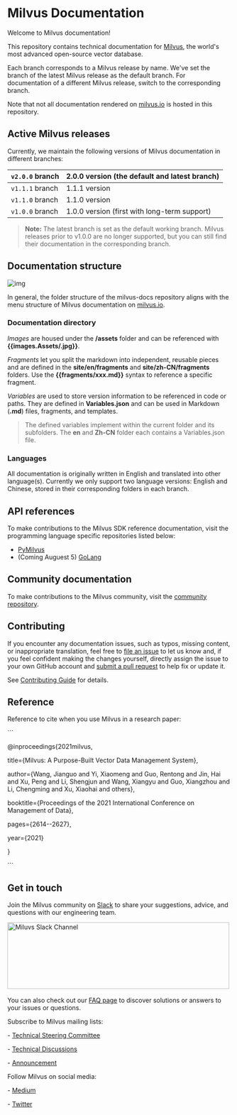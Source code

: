 

# Milvus Documentation

Welcome to Milvus documentation!

This repository contains technical documentation for [Milvus](https://github.com/milvus-io/milvus), the world's most advanced open-source vector database. 

Each branch corresponds to a Milvus release by name. We've set the branch of the latest Milvus release as the default branch. For documentation of a different Milvus release, switch to the corresponding branch. 

Note that not all documentation rendered on [milvus.io](https://milvus.io/docs/home) is hosted in this repository. 

## Active Milvus releases

Currently, we maintain the following versions of Milvus documentation in different branches:

| `v2.0.0` branch | 2.0.0 version (the default and latest branch) |
| --------------- | --------------------------------------------- |
| `v1.1.1` branch | 1.1.1 version                                 |
| `v1.1.0` branch | 1.1.0 version                                 |
| `v1.0.0` branch | 1.0.0 version (first with long-term support)  |

> **Note:**
> The latest branch is set as the default working branch. 
> Milvus releases prior to v1.0.0 are no longer supported, but you can still find their documentation in the corresponding branch.

## Documentation structure

![img](https://zilliverse.feishu.cn/space/api/box/stream/download/asynccode/?code=YjNlYjdkOGIxMWViYTNlODE0NDJkZDMzZGYxMzdmYWFfQ2VRUkwwMFNJUGFPb05mM09XUEdhZURBN1pPbGFmUENfVG9rZW46Ym94Y25nRXpnSkN4bkw2dHo2WUV2SWk2SHBnXzE2Mjc4NzAyNjE6MTYyNzg3Mzg2MV9WNA)

In general, the folder structure of the milvus-docs repository aligns with the menu structure of Milvus documentation on [milvus.io](https://milvus.io/).

### Documentation directory

*Images* are housed under the **/assets** folder and can be referenced with **{{images.Assets/<image-name>.jpg}}**.

*Fragments* let you split the markdown into independent, reusable pieces and are defined in the **site/en/fragments** and **site/zh-CN/fragments** folders. Use the **{{fragments/xxx.md}}** syntax to reference a specific fragment.

*Variables* are used to store version information to be referenced in code or paths. They are defined in **Variables.json** and can be used in Markdown (**.md**) files, fragments, and templates. 

> The defined variables implement within the current folder and its subfolders. The **en** and **Zh-CN** folder each contains a Variables.json file.

### Languages

All documentation is originally written in English and translated into other language(s). Currently we only support two language versions: English and Chinese, stored in their corresponding folders in each branch. 

## API references

To make contributions to the Milvus SDK reference documentation, visit the programming language specific repositories listed below:

- [PyMilvus](https://github.com/milvus-io/pymilvus-orm)
- (Coming Auguest 5) [GoLang](https://github.com/milvus-io/milvus-sdk-go)



## Community documentation



To make contributions to the Milvus community, visit the [community repository](https://github.com/milvus-io/web-content).



## Contributing



If you encounter any documentation issues, such as typos, missing content, or inappropriate translation, feel free to [file an issue](https://github.com/milvus-io/milvus-docs/issues/new/choose) to let us know and, if you feel confident making the changes yourself, directly assign the issue to your own GitHub account and [submit a pull request](https://github.com/milvus-io/milvus-docs/pulls) to help fix or update it.



See [Contributing Guide](CONTRIBUTING.md) for details.



## Reference

Reference to cite when you use Milvus in a research paper:

\```

@inproceedings{2021milvus,

  title={Milvus: A Purpose-Built Vector Data Management System},

  author={Wang, Jianguo and Yi, Xiaomeng and Guo, Rentong and Jin, Hai and Xu, Peng and Li, Shengjun and Wang, Xiangyu and Guo, Xiangzhou and Li, Chengming and Xu, Xiaohai and others},

  booktitle={Proceedings of the 2021 International Conference on Management of Data},

  pages={2614--2627},

  year={2021}

}

\```



## Get in touch

Join the Milvus community on [Slack](https://join.slack.com/t/milvusio/shared_invite/zt-e0u4qu3k-bI2GDNys3ZqX1YCJ9OM~GQ) to share your suggestions, advice, and questions with our engineering team. 



<a href="https://join.slack.com/t/milvusio/shared_invite/zt-e0u4qu3k-bI2GDNys3ZqX1YCJ9OM~GQ">

​    <img src="https://zillizstorage.blob.core.windows.net/zilliz-assets/zilliz-assets/assets/readme_slack_4a07c4c92f.png" alt="Miluvs Slack Channel"  height="150" width="500">

</a>



You can also check out our [FAQ page](https://milvus.io/docs/v2.0.0/performance_faq.md) to discover solutions or answers to your issues or questions.



Subscribe to Milvus mailing lists:



\- [Technical Steering Committee](https://lists.lfai.foundation/g/milvus-tsc)

\- [Technical Discussions](https://lists.lfai.foundation/g/milvus-technical-discuss)

\- [Announcement](https://lists.lfai.foundation/g/milvus-announce)



Follow Milvus on social media:



\- [Medium](https://medium.com/@milvusio)

\- [Twitter](https://twitter.com/milvusio)
